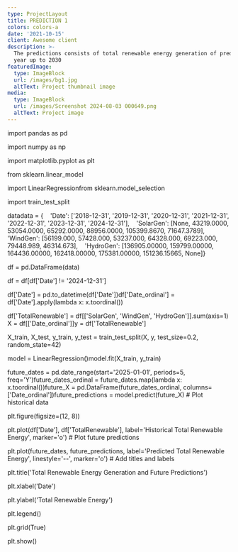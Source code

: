 ```yaml
---
type: ProjectLayout
title: PREDICTION 1
colors: colors-a
date: '2021-10-15'
client: Awesome client
description: >-
  The predictions consists of total renewable energy generation of predicted
  year up to 2030
featuredImage:
  type: ImageBlock
  url: /images/bg1.jpg
  altText: Project thumbnail image
media:
  type: ImageBlock
  url: /images/Screenshot 2024-08-03 000649.png
  altText: Project image
---
```

import pandas as pd

import numpy as np

import matplotlib.pyplot as plt

from sklearn.linear\_model

 import LinearRegressionfrom sklearn.model\_selection 

import train\_test\_split


datadata = {    'Date': \['2018-12-31', '2019-12-31', '2020-12-31', '2021-12-31', '2022-12-31', '2023-12-31', '2024-12-31'],    'SolarGen': \[None, 43219.0000, 53054.0000, 65292.0000, 88956.0000, 105399.8670, 71647.3789],    'WindGen': \[56199.000, 57428.000, 53237.000, 64328.000, 69223.000, 79448.989, 46314.673],    'HydroGen': \[136905.00000, 159799.00000, 164436.00000, 162418.00000, 175381.00000, 151236.15665, None]}

df = pd.DataFrame(data)

df = df\[df\['Date'] != '2024-12-31']

df\['Date'] = pd.to\_datetime(df\['Date'])df\['Date\_ordinal'] = df\['Date'].apply(lambda x: x.toordinal())

df\['TotalRenewable'] = df\[\['SolarGen', 'WindGen', 'HydroGen']].sum(axis=1)
X = df\[\['Date\_ordinal']]y = df\['TotalRenewable']

X\_train, X\_test, y\_train, y\_test = train\_test\_split(X, y, test\_size=0.2, random\_state=42)

model = LinearRegression()model.fit(X\_train, y\_train)

future\_dates = pd.date\_range(start='2025-01-01', periods=5, freq='Y')future\_dates\_ordinal = future\_dates.map(lambda x: x.toordinal())future\_X = pd.DataFrame(future\_dates\_ordinal, columns=\['Date\_ordinal'])future\_predictions = model.predict(future\_X)
\# Plot historical data

plt.figure(figsize=(12, 8))

plt.plot(df\['Date'], df\['TotalRenewable'], label='Historical Total Renewable Energy', marker='o')
\# Plot future predictions

plt.plot(future\_dates, future\_predictions, label='Predicted Total Renewable Energy', linestyle='--', marker='o')
\# Add titles and labels

plt.title('Total Renewable Energy Generation and Future Predictions')

plt.xlabel('Date')

plt.ylabel('Total Renewable Energy')

plt.legend()

plt.grid(True)

plt.show()


